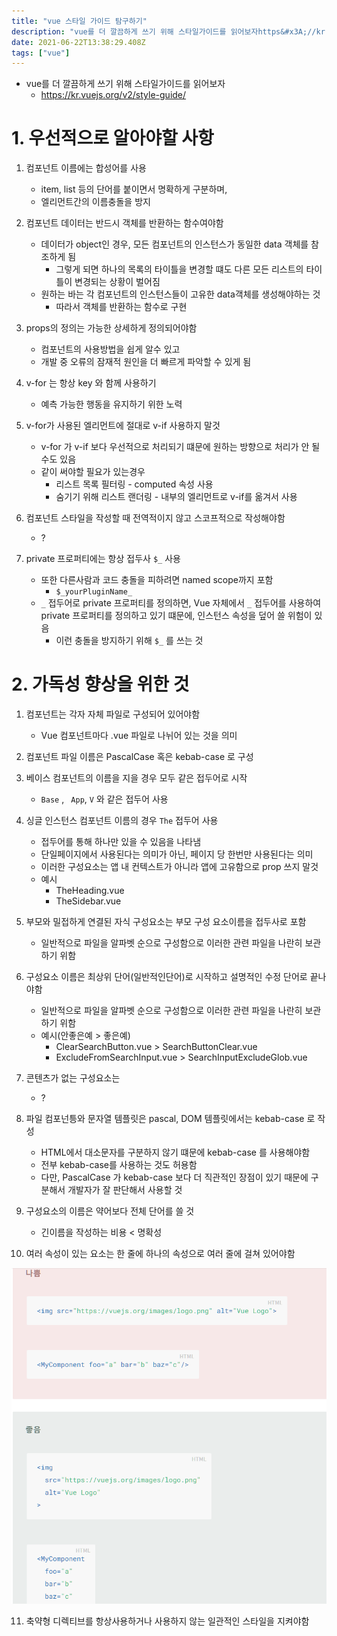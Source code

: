 ```yaml
---
title: "vue 스타일 가이드 탐구하기"
description: "vue를 더 깔끔하게 쓰기 위해 스타일가이드를 읽어보자https&#x3A;//kr.vuejs.org/v2/style-guide/컴포넌트 이름에는 합성어를 사용item, list 등의 단어를 붙이면서 명확하게 구분하며, 엘리먼트간의 이름충돌을 방지컴포넌트 데이터는 반드시"
date: 2021-06-22T13:38:29.408Z
tags: ["vue"]
---
```

- vue를 더 깔끔하게 쓰기 위해 스타일가이드를 읽어보자
  - https://kr.vuejs.org/v2/style-guide/



# 1. 우선적으로 알아야할 사항

1. 컴포넌트 이름에는 합성어를 사용

   -  item, list 등의 단어를 붙이면서 명확하게 구분하며, 
   -  엘리먼트간의 이름충돌을 방지

2. 컴포넌트 데이터는 반드시 객체를 반환하는 함수여야함

   - 데이터가 object인 경우, 모든 컴포넌트의 인스턴스가 동일한 data 객체를 참조하게 됨 
     - 그렇게 되면 하나의 목록의 타이틀을 변경할 떄도 다른 모든 리스트의 타이틀이 변경되는 상황이 벌어짐
   - 원하는 바는 각 컴포넌트의 인스턴스들이 고유한 data객체를 생성해야하는 것
     - 따라서 객체를 반환하는 함수로 구현

3. props의 정의는 가능한 상세하게 정의되어야함

   - 컴포넌트의 사용방법을 쉽게 알수 있고
   - 개발 중 오류의 잠재적 원인을 더 빠르게 파악할 수 있게 됨

4. v-for 는 항상 key 와 함께 사용하기

   - 예측 가능한 행동을 유지하기 위한 노력

5. v-for가 사용된 엘리먼트에 절대로 v-if  사용하지 말것

   - v-for 가 v-if 보다 우선적으로 처리되기 떄문에 원하는 방향으로 처리가 안 될 수도 있음
   - 같이 써야할 필요가 있는경우
     - 리스트 목록 필터링 - computed 속성 사용
     - 숨기기 위해 리스트 랜더링 - 내부의 엘리먼트로 v-if를 옮겨서 사용

6. 컴포넌트 스타일을 작성할 때 전역적이지 않고 스코프적으로 작성해야함

   - ?

7. private 프로퍼티에는 항상 접두사 `$_` 사용

   - 또한 다른사람과 코드 충돌을 피하려면 named scope까지 포함
     - `$_yourPluginName_`
   - `_`  접두어로 private 프로퍼티를 정의하면, Vue 자체에서 `_` 접두어를 사용하여 private 프로퍼티를 정의하고 있기 떄문에, 인스턴스 속성을 덮어 쓸 위험이 있음
     - 이런 충돌을 방지하기 위해 `$_` 를 쓰는 것

   

# 2. 가독성 향상을 위한 것

1. 컴포넌트는 각자 자체 파일로 구성되어 있어야함

   - Vue  컴포넌트마다  .vue 파일로 나뉘어 있는 것을 의미

2. 컴포넌트 파일 이름은 PascalCase  혹은 kebab-case 로 구성

3. 베이스 컴포넌트의 이름을 지을 경우 모두 같은 접두어로 시작

   -  `Base` , ` App`, `V` 와 같은 접두어 사용

4. 싱글 인스턴스 컴포넌트 이름의 경우 `The` 접두어 사용

   - 접두어를 통해 하나만 있을 수 있음을 나타냄
   - 단일페이지에서 사용된다는 의미가 아닌, 페이지 당 한번만 사용된다는 의미
   - 이러한 구성요소는 앱 내 컨텍스트가 아니라 앱에 고유함으로 prop 쓰지 말것
   - 예시
     - TheHeading.vue
     - TheSidebar.vue

5. 부모와 밀접하게 연결된 자식 구성요소는 부모 구성 요소이름을 접두사로 포함

   - 일반적으로 파일을 알파벳 순으로 구성함으로 이러한 관련 파일을 나란히 보관하기 위함

6. 구성요소 이름은 최상위 단어(일반적인단어)로 시작하고 설명적인 수정 단어로 끝나야함

   - 일반적으로 파일을 알파벳 순으로 구성함으로 이러한 관련 파일을 나란히 보관하기 위함
   - 예시(안좋은예 > 좋은예)
     - ClearSearchButton.vue > SearchButtonClear.vue
     - ExcludeFromSearchInput.vue > SearchInputExcludeGlob.vue

7. 콘텐츠가 없는 구성요소는 

   - ?

8. 파일 컴포넌틍와 문자열 템플릿은 pascal,  DOM 템플릿에서는 kebab-case 로 작성

   - HTML에서 대소문자를 구분하지 않기 떄문에 kebab-case 를 사용해야함
   - 전부 kebab-case를 사용하는 것도 허용함
   - 다만, PascalCase 가 kebab-case 보다 더 직관적인 장점이 있기 때문에 구분해서 개발자가 잘 판단해서 사용할 것

9. 구성요소의 이름은 약어보다 전체 단어를 쓸 것

   - 긴이름을 작성하는 비용 < 명확성

10. 여러 속성이 있는 요소는 한 줄에 하나의 속성으로 여러 줄에 걸쳐 있어야함

![](../images/7695492c-8c86-4b5b-8fc4-d1e4c6263e49-image-20210513000106501.png)

11. 축약형 디렉티브를 항상사용하거나 사용하지 않는 일관적인 스타일을 지켜야함

    

